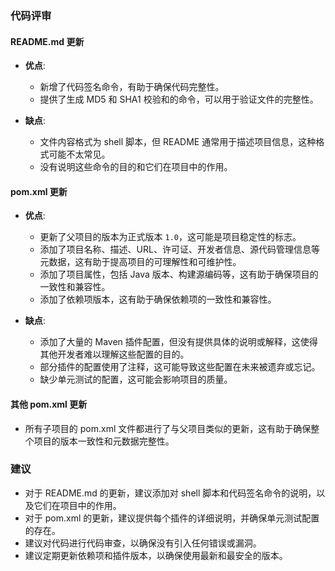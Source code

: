 ### 代码评审

#### README.md 更新
- **优点**:
  - 新增了代码签名命令，有助于确保代码完整性。
  - 提供了生成 MD5 和 SHA1 校验和的命令，可以用于验证文件的完整性。

- **缺点**:
  - 文件内容格式为 shell 脚本，但 README 通常用于描述项目信息，这种格式可能不太常见。
  - 没有说明这些命令的目的和它们在项目中的作用。

#### pom.xml 更新
- **优点**:
  - 更新了父项目的版本为正式版本 `1.0`，这可能是项目稳定性的标志。
  - 添加了项目名称、描述、URL、许可证、开发者信息、源代码管理信息等元数据，这有助于提高项目的可理解性和可维护性。
  - 添加了项目属性，包括 Java 版本、构建源编码等，这有助于确保项目的一致性和兼容性。
  - 添加了依赖项版本，这有助于确保依赖项的一致性和兼容性。

- **缺点**:
  - 添加了大量的 Maven 插件配置，但没有提供具体的说明或解释，这使得其他开发者难以理解这些配置的目的。
  - 部分插件的配置使用了注释，这可能导致这些配置在未来被遗弃或忘记。
  - 缺少单元测试的配置，这可能会影响项目的质量。

#### 其他 pom.xml 更新
- 所有子项目的 pom.xml 文件都进行了与父项目类似的更新，这有助于确保整个项目的版本一致性和元数据完整性。

### 建议
- 对于 README.md 的更新，建议添加对 shell 脚本和代码签名命令的说明，以及它们在项目中的作用。
- 对于 pom.xml 的更新，建议提供每个插件的详细说明，并确保单元测试配置的存在。
- 建议对代码进行代码审查，以确保没有引入任何错误或漏洞。
- 建议定期更新依赖项和插件版本，以确保使用最新和最安全的版本。